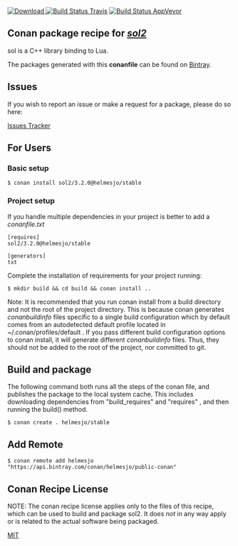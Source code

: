 [![Download](https://api.bintray.com/packages/helmesjo/public-conan/sol2%3Ahelmesjo/images/download.svg) ](https://bintray.com/helmesjo/public-conan/sol2%3Ahelmesjo/_latestVersion)
[![Build Status Travis](https://travis-ci.org/helmesjo/conan-sol2.svg?branch=stable%2F3.2.0)](https://travis-ci.com/helmesjo/conan-sol2)
[![Build Status AppVeyor](https://ci.appveyor.com/api/projects/status/github/helmesjo/conan-sol2?branch=stable%2F3.2.0&svg=true)](https://ci.appveyor.com/project/helmesjo/conan-sol2)

## Conan package recipe for [*sol2*](https://github.com/ThePhD/sol2)

sol is a C++ library binding to Lua.

The packages generated with this **conanfile** can be found on [Bintray](https://bintray.com/helmesjo/public-conan/sol2%3Ahelmesjo).


## Issues

If you wish to report an issue or make a request for a package, please do so here:

[Issues Tracker](https://github.com/bincrafters/community/issues)


## For Users

### Basic setup

    $ conan install sol2/3.2.0@helmesjo/stable

### Project setup

If you handle multiple dependencies in your project is better to add a *conanfile.txt*

    [requires]
    sol2/3.2.0@helmesjo/stable

    [generators]
    txt

Complete the installation of requirements for your project running:

    $ mkdir build && cd build && conan install ..

Note: It is recommended that you run conan install from a build directory and not the root of the project directory.  This is because conan generates *conanbuildinfo* files specific to a single build configuration which by default comes from an autodetected default profile located in ~/.conan/profiles/default .  If you pass different build configuration options to conan install, it will generate different *conanbuildinfo* files.  Thus, they should not be added to the root of the project, nor committed to git.


## Build and package

The following command both runs all the steps of the conan file, and publishes the package to the local system cache.  This includes downloading dependencies from "build_requires" and "requires" , and then running the build() method.

    $ conan create . helmesjo/stable




## Add Remote

    $ conan remote add helmesjo "https://api.bintray.com/conan/helmesjo/public-conan"


## Conan Recipe License

NOTE: The conan recipe license applies only to the files of this recipe, which can be used to build and package sol2.
It does *not* in any way apply or is related to the actual software being packaged.

[MIT](https://github.com/helmesjo/conan-sol2/blob/stable/3.2.0/LICENSE.md)
